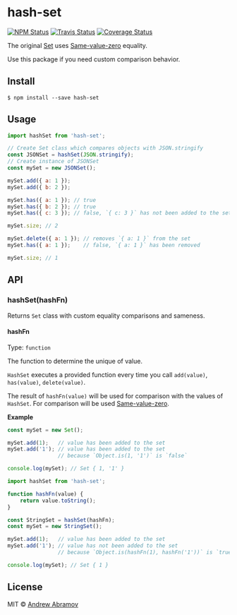 hash-set
========

[![NPM Status][npm-img]][npm]
[![Travis Status][test-img]][travis]
[![Coverage Status][coverage-img]][coveralls]

[npm]:            https://www.npmjs.org/package/hash-set
[npm-img]:        https://img.shields.io/npm/v/hash-set.svg

[travis]:         https://travis-ci.org/blond/hash-set
[test-img]:       https://img.shields.io/travis/blond/hash-set.svg

[coveralls]:      https://coveralls.io/r/blond/hash-set
[coverage-img]:   https://img.shields.io/coveralls/blond/hash-set.svg

The original [Set](https://developer.mozilla.org/en-US/docs/Web/JavaScript/Reference/Global_Objects/Set) uses [Same-value-zero](https://developer.mozilla.org/en-US/docs/Web/JavaScript/Equality_comparisons_and_sameness) equality.

Use this package if you need custom comparison behavior.

Install
-------

```
$ npm install --save hash-set
```

Usage
-----

```js
import hashSet from 'hash-set';

// Create Set class which compares objects with JSON.stringify
const JSONSet = hashSet(JSON.stringify);
// Create instance of JSONSet
const mySet = new JSONSet();

mySet.add({ a: 1 });
mySet.add({ b: 2 });

mySet.has({ a: 1 }); // true
mySet.has({ b: 2 }); // true
mySet.has({ c: 3 }); // false, `{ c: 3 }` has not been added to the set

mySet.size; // 2

mySet.delete({ a: 1 }); // removes `{ a: 1 }` from the set
mySet.has({ a: 1 });    // false, `{ a: 1 }` has been removed

mySet.size; // 1
```

API
---

### hashSet(hashFn)

Returns `Set` class with custom equality comparisons and sameness.

#### hashFn

Type: `function`

The function to determine the unique of value.

`HashSet` executes a provided function every time you call `add(value)`, `has(value)`, `delete(value)`.

The result of `hashFn(value)` will be used for comparison with the values of `HashSet`. For comparison will be used [Same-value-zero](https://developer.mozilla.org/en-US/docs/Web/JavaScript/Equality_comparisons_and_sameness).

**Example**

```js
const mySet = new Set();

mySet.add(1);   // value has been added to the set
mySet.add('1'); // value has been added to the set
                // because `Object.is(1, '1')` is `false`

console.log(mySet); // Set { 1, '1' }
```

```js
import hashSet from 'hash-set';

function hashFn(value) {
    return value.toString();
}

const StringSet = hashSet(hashFn);
const mySet = new StringSet();

mySet.add(1);   // value has been added to the set
mySet.add('1'); // value has not been added to the set
                // because `Object.is(hashFn(1), hashFn('1'))` is `true`

console.log(mySet); // Set { 1 }
```


License
-------

MIT © [Andrew Abramov](https://github.com/blond)
